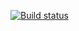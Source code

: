 [![Build status](https://ci.appveyor.com/api/projects/status/3bm05us6q5m35a05?svg=true)](https://ci.appveyor.com/project/iashmlv/selenium)